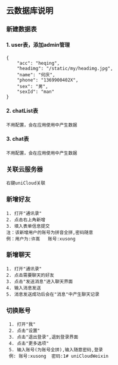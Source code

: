 

## 云数据库说明

###  新建数据表
#### 1. user表，添加admin管理
    {
        "acc": "heqing",
        "headimg": "/static/my/headimg.jpg",
        "name": "何庆",
        "phone": "1369900402X",
        "sex": "男",
        "sexId": "man"
    }

#### 2. chatList表
    不用配置，会在应用使用中产生数据

#### 3. chat表
    不用配置，会在应用使用中产生数据

### 关联云服务器
    右键uniCloud关联

### 新增好友
    1. 打开"通讯录"
    2. 点击右上角新增
    3. 填入表单信息提交
    注：该新增用户的账号为拼音全拼,密码随意
    例：用户为:许嵩   账号:xusong
  
### 新增聊天
    1. 打开"通讯录"
    2. 点击需要聊天的好友
    3. 点击"发送消息"进入聊天界面
    4. 输入消息发送
    5. 消息发送成功后会在"消息"中产生聊天记录

### 切换账号
     1. 打开"我"
     2. 点击"设置"
     3. 点击"退出登录",退到登录界面
     4. 点击"更多选项"
     5. 输入账号(为账号全拼),输入随意密码,登录
     例: 账号:xusong  密码:1#   u n i C l o u d W e i x i n 
 
 